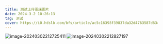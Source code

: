 ```yaml
---
title: 测试上传图床图片
date: 2024-3-2 10:26:13
tag: 测试
cover: https://i0.hdslb.com/bfs/article/ac5c16398f39837da32d4763587d634e3546389285964254.png
---
```




![image-20240302212725411](https://i0.hdslb.com/bfs/article/7ac2b17f6b8c75c789f37d186692a9573546389285964254.png)
![image-20240302212827197](https://i0.hdslb.com/bfs/article/d02d89895d116d8b61f07a326f3345a73546389285964254.png)
